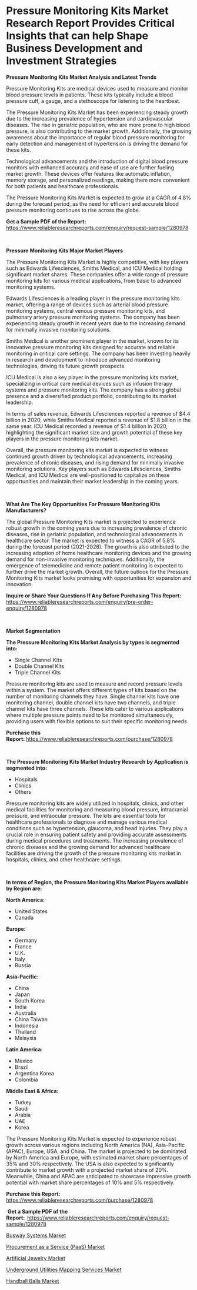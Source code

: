 <p><h1>Pressure Monitoring Kits Market Research Report Provides Critical Insights that can help Shape Business Development and Investment Strategies</h1></p><p><strong>Pressure Monitoring Kits Market Analysis and Latest Trends</strong></p>
<p><p>Pressure Monitoring Kits are medical devices used to measure and monitor blood pressure levels in patients. These kits typically include a blood pressure cuff, a gauge, and a stethoscope for listening to the heartbeat.</p><p>The Pressure Monitoring Kits Market has been experiencing steady growth due to the increasing prevalence of hypertension and cardiovascular diseases. The rise in geriatric population, who are more prone to high blood pressure, is also contributing to the market growth. Additionally, the growing awareness about the importance of regular blood pressure monitoring for early detection and management of hypertension is driving the demand for these kits.</p><p>Technological advancements and the introduction of digital blood pressure monitors with enhanced accuracy and ease of use are further fueling market growth. These devices offer features like automatic inflation, memory storage, and personalized readings, making them more convenient for both patients and healthcare professionals.</p><p>The Pressure Monitoring Kits Market is expected to grow at a CAGR of 4.8% during the forecast period, as the need for efficient and accurate blood pressure monitoring continues to rise across the globe.</p></p>
<p><strong>Get a Sample PDF of the Report:&nbsp;</strong> <a href="https://www.reliableresearchreports.com/enquiry/request-sample/1280978">https://www.reliableresearchreports.com/enquiry/request-sample/1280978</a></p>
<p>&nbsp;</p>
<p><strong>Pressure Monitoring Kits Major Market Players</strong></p>
<p><p>The Pressure Monitoring Kits Market is highly competitive, with key players such as Edwards Lifesciences, Smiths Medical, and ICU Medical holding significant market shares. These companies offer a wide range of pressure monitoring kits for various medical applications, from basic to advanced monitoring systems. </p><p>Edwards Lifesciences is a leading player in the pressure monitoring kits market, offering a range of devices such as arterial blood pressure monitoring systems, central venous pressure monitoring kits, and pulmonary artery pressure monitoring systems. The company has been experiencing steady growth in recent years due to the increasing demand for minimally invasive monitoring solutions.</p><p>Smiths Medical is another prominent player in the market, known for its innovative pressure monitoring kits designed for accurate and reliable monitoring in critical care settings. The company has been investing heavily in research and development to introduce advanced monitoring technologies, driving its future growth prospects.</p><p>ICU Medical is also a key player in the pressure monitoring kits market, specializing in critical care medical devices such as infusion therapy systems and pressure monitoring kits. The company has a strong global presence and a diversified product portfolio, contributing to its market leadership.</p><p>In terms of sales revenue, Edwards Lifesciences reported a revenue of $4.4 billion in 2020, while Smiths Medical reported a revenue of $1.8 billion in the same year. ICU Medical recorded a revenue of $1.4 billion in 2020, highlighting the significant market size and growth potential of these key players in the pressure monitoring kits market.</p><p>Overall, the pressure monitoring kits market is expected to witness continued growth driven by technological advancements, increasing prevalence of chronic diseases, and rising demand for minimally invasive monitoring solutions. Key players such as Edwards Lifesciences, Smiths Medical, and ICU Medical are well-positioned to capitalize on these opportunities and maintain their market leadership in the coming years.</p></p>
<p>&nbsp;</p>
<p><strong>What Are The Key Opportunities For Pressure Monitoring Kits Manufacturers?</strong></p>
<p><p>The global Pressure Monitoring Kits market is projected to experience robust growth in the coming years due to increasing prevalence of chronic diseases, rise in geriatric population, and technological advancements in healthcare sector. The market is expected to witness a CAGR of 5.8% during the forecast period (2021-2026). The growth is also attributed to the increasing adoption of home healthcare monitoring devices and the growing demand for non-invasive monitoring techniques. Additionally, the emergence of telemedicine and remote patient monitoring is expected to further drive the market growth. Overall, the future outlook for the Pressure Monitoring Kits market looks promising with opportunities for expansion and innovation.</p></p>
<p><strong>Inquire or Share Your Questions If Any Before Purchasing This Report:</strong> <a href="https://www.reliableresearchreports.com/enquiry/pre-order-enquiry/1280978">https://www.reliableresearchreports.com/enquiry/pre-order-enquiry/1280978</a></p>
<p>&nbsp;</p>
<p><strong>Market Segmentation</strong></p>
<p><strong>The Pressure Monitoring Kits Market Analysis by types is segmented into:</strong></p>
<p><ul><li>Single Channel Kits</li><li>Double Channel Kits</li><li>Triple Channel Kits</li></ul></p>
<p><p>Pressure monitoring kits are used to measure and record pressure levels within a system. The market offers different types of kits based on the number of monitoring channels they have. Single channel kits have one monitoring channel, double channel kits have two channels, and triple channel kits have three channels. These kits cater to various applications where multiple pressure points need to be monitored simultaneously, providing users with flexible options to suit their specific monitoring needs.</p></p>
<p><strong>Purchase this Report:&nbsp;</strong><a href="https://www.reliableresearchreports.com/purchase/1280978">https://www.reliableresearchreports.com/purchase/1280978</a></p>
<p>&nbsp;</p>
<p><strong>The Pressure Monitoring Kits Market Industry Research by Application is segmented into:</strong></p>
<p><ul><li>Hospitals</li><li>Clinics</li><li>Others</li></ul></p>
<p><p>Pressure monitoring kits are widely utilized in hospitals, clinics, and other medical facilities for monitoring and measuring blood pressure, intracranial pressure, and intraocular pressure. The kits are essential tools for healthcare professionals to diagnose and manage various medical conditions such as hypertension, glaucoma, and head injuries. They play a crucial role in ensuring patient safety and providing accurate assessments during medical procedures and treatments. The increasing prevalence of chronic diseases and the growing demand for advanced healthcare facilities are driving the growth of the pressure monitoring kits market in hospitals, clinics, and other healthcare settings.</p></p>
<p>&nbsp;</p>
<p><strong>In terms of Region, the Pressure Monitoring Kits Market Players available by Region are:</strong></p>
<p>
    <p> <strong> North America: </strong>
        <ul>
            <li>United States</li>
            <li>Canada</li>
        </ul>
        </p> 
    <p> <strong> Europe: </strong>
        <ul>
            <li>Germany</li>
            <li>France</li>
            <li>U.K.</li>
            <li>Italy</li>
            <li>Russia</li>
        </ul>
        </p> 
    <p> <strong> Asia-Pacific: </strong>
        <ul>
            <li>China</li>
            <li>Japan</li>
            <li>South Korea</li>
            <li>India</li>
            <li>Australia</li>
            <li>China Taiwan</li>
            <li>Indonesia</li>
            <li>Thailand</li>
            <li>Malaysia</li>
        </ul>
        </p> 
    <p> <strong> Latin America: </strong>
        <ul>
            <li>Mexico</li>
            <li>Brazil</li>
            <li>Argentina Korea</li>
            <li>Colombia</li>
        </ul>
        </p> 
    <p> <strong> Middle East & Africa: </strong>
        <ul>
            <li>Turkey</li>
            <li>Saudi</li>
            <li>Arabia</li>
            <li>UAE</li>
            <li>Korea</li>
        </ul>
    </p>
    </p>
<p><p>The Pressure Monitoring Kits Market is expected to experience robust growth across various regions including North America (NA), Asia-Pacific (APAC), Europe, USA, and China. The market is projected to be dominated by North America and Europe, with estimated market share percentages of 35% and 30% respectively. The USA is also expected to significantly contribute to market growth with a projected market share of 20%. Meanwhile, China and APAC are anticipated to showcase impressive growth potential with market share percentages of 10% and 5% respectively.</p></p>
<p><strong>Purchase this Report: </strong><a href="https://www.reliableresearchreports.com/purchase/1280978">https://www.reliableresearchreports.com/purchase/1280978</a></p>
<p>&nbsp;<strong>Get a Sample PDF of the Report:&nbsp;&nbsp;</strong><a href="https://www.reliableresearchreports.com/enquiry/request-sample/1280978">https://www.reliableresearchreports.com/enquiry/request-sample/1280978</a></p>
<p><strong></strong></p>
<p><p><a href="https://medium.com/p/4ac9508e3929/edit">Busway Systems Market</a></p><p><a href="https://github.com/danielneavesallisons03mba/Market-Research-Report-List-1/blob/main/procurement-as-a-service-paas-market.md">Procurement as a Service (PaaS) Market</a></p><p><a href="https://medium.com/@irwinzieme/artificial-jewelry-market-comprehensive-assessment-by-type-application-and-geography-16ecd8c9dee1">Artificial Jewelry Market</a></p><p><a href="https://github.com/pizolina/Market-Research-Report-List-3/blob/main/underground-utilities-mapping-services-market.md">Underground Utilities Mapping Services Market</a></p><p><a href="https://medium.com/p/b7a964dd079a/edit">Handball Balls Market</a></p></p>
